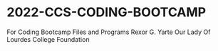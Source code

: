 # 2022-CCS-CODING-BOOTCAMP
For Coding Bootcamp Files and Programs
Rexor G. Yarte
Our Lady Of Lourdes College Foundation

